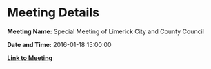 # Meeting Details

**Meeting Name:** Special Meeting of Limerick City and County Council

**Date and Time:** 2016-01-18 15:00:00

**[Link to Meeting](https://www.limerick.ie/council/whats-on/special-meeting-limerick-city-and-county-council-19)**
